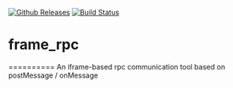 [![Github Releases](https://img.shields.io/npm/l/express.svg)](https://travis-ci.org/wonder-sy0618/frame_rpc)
[![Build Status](https://travis-ci.org/wonder-sy0618/frame_rpc.svg?branch=master)](https://travis-ci.org/wonder-sy0618/frame_rpc)
# frame_rpc
==========
An iframe-based rpc communication tool based on postMessage / onMessage
